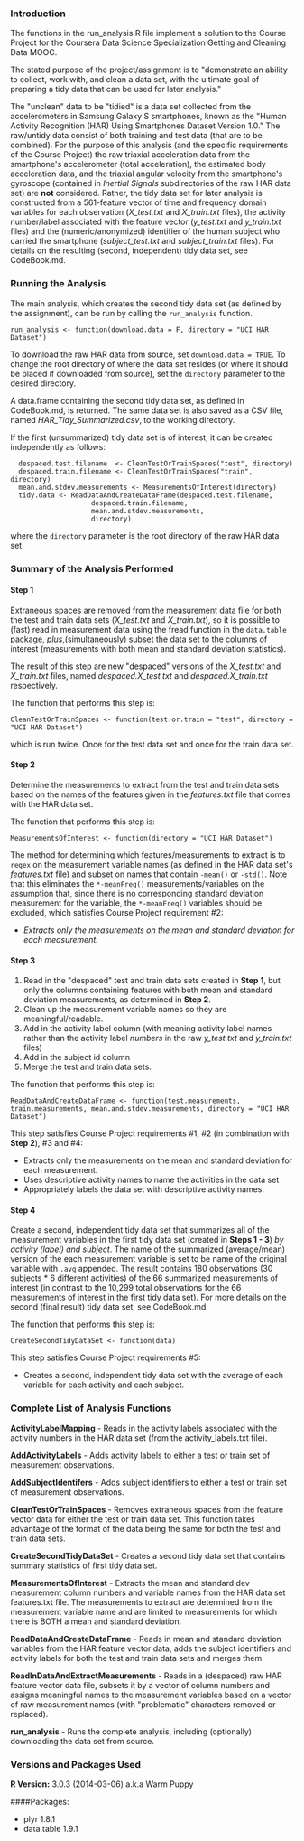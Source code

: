 ### Introduction

The functions in the run_analysis.R file implement a solution to the Course Project for the Coursera Data Science Specialization Getting and Cleaning Data MOOC.

The stated purpose of the project/assignment is to "demonstrate an ability to collect, work with, and clean a data set, with the ultimate goal of preparing a tidy data that can be used for later analysis."

The "unclean" data to be "tidied" is a data set collected from the accelerometers in Samsung Galaxy S smartphones, known as the "Human Activity Recognition (HAR) Using Smartphones Dataset Version 1.0." The raw/untidy data consist of both training and test data (that are to be combined). For the purpose of this analysis (and the specific requirements of the Course Project) the raw triaxial acceleration data from the smartphone's accelerometer (total acceleration), the estimated body  acceleration data, and the triaxial angular velocity from the smartphone's gyroscope (contained in *Inertial Signals* subdirectories of the raw HAR data set) are **not** considered. Rather, the tidy data set for later analysis is constructed from a 561-feature vector of time and frequency domain variables for each observation (*X_test.txt* and *X_train.txt* files), the activity number/label associated with the feature vector (*y_test.txt* and *y_train.txt* files) and the (numeric/anonymized) identifier of the human subject who carried the smartphone (*subject_test.txt* and *subject_train.txt* files). For details on the resulting (second, independent) tidy data set, see CodeBook.md.

### Running the Analysis

The main analysis, which creates the second tidy data set (as defined by the assignment), can be run by calling the `run_analysis` function.  

	run_analysis <- function(download.data = F, directory = "UCI HAR Dataset")

To download the raw HAR data from source, set `download.data = TRUE`. To change the root directory of where the data set resides (or where it should be placed if downloaded from source), set the `directory` parameter to the desired directory.

A data.frame containing the second tidy data set, as defined in CodeBook.md, is returned. The same data set is also saved as a CSV file, named *HAR_Tidy_Summarized.csv*, to the working directory.

If the first (unsummarized) tidy data set is of interest, it can be created independently as follows:

	  despaced.test.filename  <- CleanTestOrTrainSpaces("test", directory)
	  despaced.train.filename <- CleanTestOrTrainSpaces("train", directory)
	  mean.and.stdev.measurements <- MeasurementsOfInterest(directory)
	  tidy.data <- ReadDataAndCreateDataFrame(despaced.test.filename, 
	  					despaced.train.filename, 
	  					mean.and.stdev.measurements, 
	  					directory)

where the `directory` parameter is the root directory of the raw HAR data set.

### Summary of the Analysis Performed

#### Step 1

Extraneous spaces are removed from the measurement data file for both the test and train data sets (*X_test.txt* and *X_train.txt*), so it is possible to (fast) read in measurement data using the fread function in the `data.table` package, *plus*,(simultaneously) subset the data set to the columns of interest (measurements with both mean and standard deviation statistics). 

The result of this step are new "despaced" versions of the *X_test.txt* and *X_train.txt* files, named *despaced.X_test.txt* and *despaced.X_train.txt* respectively.

The function that performs this step is:

	CleanTestOrTrainSpaces <- function(test.or.train = "test", directory = "UCI HAR Dataset")

which is run twice. Once for the test data set and once for the train data set.

#### Step 2

Determine the measurements to extract from the test and train data sets based on the names of the features given in the *features.txt* file that comes with the HAR data set.

The function that performs this step is:

	MeasurementsOfInterest <- function(directory = "UCI HAR Dataset") 

The method for determining which features/measurements to extract is to `regex` on the measurement variable names (as defined in the HAR data set's *features.txt* file) and subset on names that contain `-mean()` or `-std()`. Note that this eliminates the `*-meanFreq()` measurements/variables on the assumption that, since there is no corresponding standard deviation measurement for the variable, the `*-meanFreq()` variables should be excluded, which satisfies Course Project requirement #2:

* *Extracts only the measurements on the mean and standard deviation for each measurement.*

#### Step 3

1. Read in the "despaced" test and train data sets created in **Step 1**, but only the columns containing features with both mean and standard deviation measurements, as determined in **Step 2**.
2. Clean up the measurement variable names so they are meaningful/readable.
3. Add in the activity label column (with meaning activity label names rather than the activity label *numbers* in the raw *y_test.txt* and *y_train.txt* files) 
4. Add in the subject id column
5. Merge the test and train data sets.

The function that performs this step is:

	ReadDataAndCreateDataFrame <- function(test.measurements, train.measurements, mean.and.stdev.measurements, directory = "UCI HAR Dataset") 
 
This step satisfies Course Project requirements #1, #2 (in combination with **Step 2**), #3 and #4:

* Extracts only the measurements on the mean and standard deviation for each measurement. 
* Uses descriptive activity names to name the activities in the data set
* Appropriately labels the data set with descriptive activity names. 

#### Step 4

Create a second, independent tidy data set  that summarizes all of the measurement variables in the first tidy data set (created in **Steps 1 - 3**) *by activity (label) and subject*. The name of the summarized (average/mean) version of the each measurement variable is set to be name of the original variable with `.avg` appended. The result contains 180 observations (30 subjects * 6 different activities) of the 66 summarized measurements of interest (in contrast to the 10,299 total observations for the 66 measurements of interest in the first tidy data set). For more details on the second (final result) tidy data set, see CodeBook.md. 

The function that performs this step is:

	CreateSecondTidyDataSet <- function(data) 
 
This step satisfies Course Project requirements #5:

* Creates a second, independent tidy data set with the average of each variable for each activity and each subject.
 
### Complete List of Analysis Functions

**ActivityLabelMapping** - Reads in the activity labels associated with the activity numbers in the HAR data set (from the activity_labels.txt file).

**AddActivityLabels** - Adds activity labels to either a test or train set of measurement observations.

**AddSubjectIdentifers** - Adds subject identifiers to either a test or train set of measurement observations.

**CleanTestOrTrainSpaces** -   Removes extraneous spaces from the feature vector data for either the test or train data set. This function takes advantage of the format of the data being the same for both the test and train data sets.

**CreateSecondTidyDataSet** - Creates a second tidy data set that contains summary statistics of first tidy data set.

**MeasurementsOfInterest** -   Extracts the mean and standard dev measurement column numbers and variable names from the HAR data set features.txt file. The measurements to extract are determined from the measurement variable name and are limited to measurements for which there is BOTH a mean and standard deviation.

**ReadDataAndCreateDataFrame** -   Reads in mean and standard deviation variables from the HAR feature vector data, adds the subject identifiers and activity labels for both the test and train data sets and merges them.

**ReadInDataAndExtractMeasurements** -   Reads in a (despaced) raw HAR feature vector data file, subsets it by a vector of column numbers and assigns meaningful names to the measurement variables based on a vector of raw measurement names (with "problematic" characters removed or replaced).

**run_analysis** - Runs the complete analysis, including (optionally) downloading the data set from source.

### Versions and Packages Used

**R Version:** 3.0.3 (2014-03-06) a.k.a Warm Puppy

####Packages:
* plyr 1.8.1
* data.table 1.9.1



